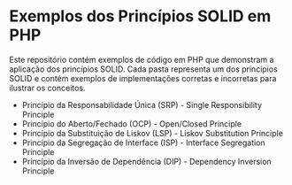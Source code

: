 # Exemplos dos Princípios SOLID em PHP

Este repositório contém exemplos de código em PHP que demonstram a aplicação dos princípios SOLID. Cada pasta representa um dos princípios SOLID e contém exemplos de implementações corretas e incorretas para ilustrar os conceitos.

- Princípio da Responsabilidade Única (SRP) - Single Responsibility Principle
- Princípio do Aberto/Fechado (OCP) - Open/Closed Principle
- Princípio da Substituição de Liskov (LSP) - Liskov Substitution Principle
- Princípio da Segregação de Interface (ISP) - Interface Segregation Principle
- Princípio da Inversão de Dependência (DIP) - Dependency Inversion Principle